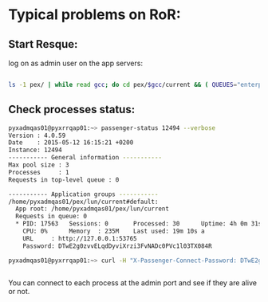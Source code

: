 # Typical problems on RoR:

## Start Resque:
log on as admin user on the app servers:

```bash

ls -1 pex/ | while read gcc; do cd pex/$gcc/current && ( QUEUES="enterprise_store, bod_queue, document_queue, payperiod_queue, resubmit_bod" RBENV_ROOT=~/.rbenv RBENV_VERSION=2.1.2 ~/.rbenv/bin/rbenv exec bundle exec rake RAILS_ENV=production QUEUE="*" PIDFILE=/var/run/resque/$gcc/resque_work_2.pid BACKGROUND=yes VERBOSE=1 INTERVAL=5 environment resque:work >> /dev/null 2>> /dev/null ) && cd ~ ; done

```


## Check processes status:

```bash
pyxadmqas01@pyxrrqap01:~> passenger-status 12494 --verbose
Version : 4.0.59
Date    : 2015-05-12 16:15:21 +0200
Instance: 12494
----------- General information -----------
Max pool size : 3
Processes     : 1
Requests in top-level queue : 0

----------- Application groups -----------
/home/pyxadmqas01/pex/lun/current#default:
  App root: /home/pyxadmqas01/pex/lun/current
  Requests in queue: 0
  * PID: 17563   Sessions: 0       Processed: 30      Uptime: 4h 0m 31s
    CPU: 0%      Memory  : 235M    Last used: 19m 10s a
    URL     : http://127.0.0.1:53765
    Password: DTwE2g0zvvELqdDyviXrzi3FvNADc0PVc1l03TX084R

pyxadmqas01@pyxrrqap01:~> curl -H "X-Passenger-Connect-Password: DTwE2g0zvvELqdDyviXrzi3FvNADc0PVc1l03TX084R" http://127.0.0.1:53765



```
You can connect to each process at the admin port and see if they are alive or not.
